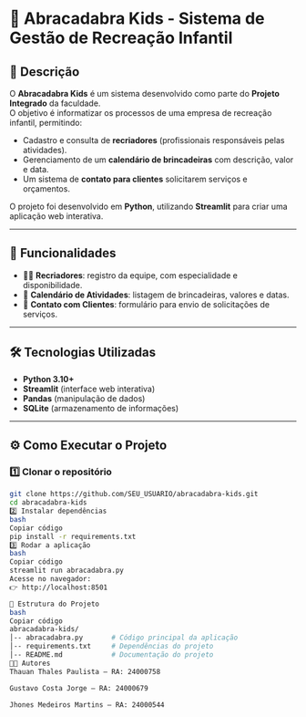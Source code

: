 # 🎪 Abracadabra Kids - Sistema de Gestão de Recreação Infantil

## 📌 Descrição
O **Abracadabra Kids** é um sistema desenvolvido como parte do **Projeto Integrado** da faculdade.  
O objetivo é informatizar os processos de uma empresa de recreação infantil, permitindo:

- Cadastro e consulta de **recriadores** (profissionais responsáveis pelas atividades).  
- Gerenciamento de um **calendário de brincadeiras** com descrição, valor e data.  
- Um sistema de **contato para clientes** solicitarem serviços e orçamentos.  

O projeto foi desenvolvido em **Python**, utilizando **Streamlit** para criar uma aplicação web interativa.

---

## 🚀 Funcionalidades
- 👩‍🏫 **Recriadores**: registro da equipe, com especialidade e disponibilidade.  
- 📅 **Calendário de Atividades**: listagem de brincadeiras, valores e datas.  
- 📩 **Contato com Clientes**: formulário para envio de solicitações de serviços.  

---

## 🛠 Tecnologias Utilizadas
- **Python 3.10+**  
- **Streamlit** (interface web interativa)  
- **Pandas** (manipulação de dados)  
- **SQLite** (armazenamento de informações)  

---

## ⚙️ Como Executar o Projeto

### 1️⃣ Clonar o repositório
```bash
git clone https://github.com/SEU_USUARIO/abracadabra-kids.git
cd abracadabra-kids
2️⃣ Instalar dependências
bash
Copiar código
pip install -r requirements.txt
3️⃣ Rodar a aplicação
bash
Copiar código
streamlit run abracadabra.py
Acesse no navegador:
👉 http://localhost:8501

📂 Estrutura do Projeto
bash
Copiar código
abracadabra-kids/
│-- abracadabra.py       # Código principal da aplicação
│-- requirements.txt     # Dependências do projeto
│-- README.md            # Documentação do projeto
👨‍💻 Autores
Thauan Thales Paulista – RA: 24000758

Gustavo Costa Jorge – RA: 24000679

Jhones Medeiros Martins – RA: 24000544
